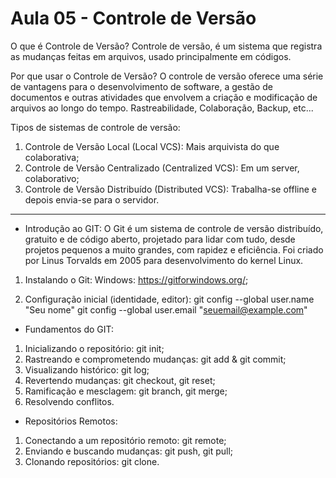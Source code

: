 # Aula 05 - Controle de Versão

O que é Controle de Versão?
Controle de versão, é um sistema que registra as mudanças feitas em arquivos, usado principalmente em códigos.

Por que usar o Controle de Versão?
O controle de versão oferece uma série de vantagens para o desenvolvimento de software, a gestão de documentos e outras atividades que envolvem a criação e modificação de arquivos ao longo do tempo. Rastreabilidade, Colaboração, Backup, etc...

Tipos de sistemas de controle de versão:
1. Controle de Versão Local (Local VCS): Mais arquivista do que colaborativa;
2. Controle de Versão Centralizado (Centralized VCS): Em um server, colaborativo;
3. Controle de Versão Distribuído (Distributed VCS): Trabalha-se offline e depois envia-se para o servidor.

----------------------------------------------------------------------------------------------------------------------------------------

- Introdução ao GIT:
O Git é um sistema de controle de versão distribuído, gratuito e de código aberto, projetado para lidar com tudo, desde projetos pequenos a muito grandes, com rapidez e eficiência. Foi criado por Linus Torvalds em 2005 para desenvolvimento do kernel Linux.

1. Instalando o Git:
Windows: https://gitforwindows.org/;

2. Configuração inicial (identidade, editor):
git config --global user.name "Seu nome" git config --global user.email "seuemail@example.com"

- Fundamentos do GIT:
1. Inicializando o repositório: git init;
2. Rastreando e comprometendo mudanças: git add & git commit;
3. Visualizando histórico: git log;
4. Revertendo mudanças: git checkout, git reset;
5. Ramificação e mesclagem: git branch, git merge;
6. Resolvendo conflitos.

- Repositórios Remotos:
1. Conectando a um repositório remoto: git remote;
2. Enviando e buscando mudanças: git push, git pull;
3. Clonando repositórios: git clone.

